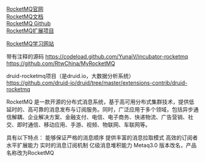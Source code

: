 [RocketMQ官网](http://rocketmq.apache.org/)  
[RocketMQ文档](http://rocketmq.apache.org/docs/quick-start/)  
[RocketMQ Github](https://github.com/apache/rocketmq)  
[RocketMQ扩展项目](https://github.com/apache/rocketmq-externals)  


[RocketMQ学习网站](https://github.com/a2888409/RocketMQ-Learning)  


带有注释的源码
https://codeload.github.com/YunaiV/incubator-rocketmq
https://github.com/RtwChina/MyRocketMQ



druid-rocketmq项目（是druid.io，大数据分析系统）
https://github.com/druid-io/druid/tree/master/extensions-contrib/druid-rocketmq

RocketMQ 是一款开源的分布式消息系统，基于高可用分布式集群技术，提供低延时的、高可靠的消息发布与订阅服务。同时，广泛应用于多个领域，包括异步通信解耦、企业解决方案、金融支付、电信、电子商务、快递物流、广告营销、社交、即时通信、移动应用、手游、视频、物联网、车联网等。

具有以下特点：
能够保证严格的消息顺序
提供丰富的消息拉取模式
高效的订阅者水平扩展能力
实时的消息订阅机制
亿级消息堆积能力
Metaq3.0 版本改名，产品名称改为RocketMQ




